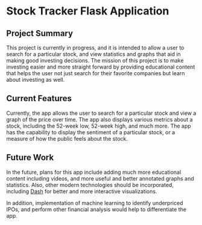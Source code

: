 # Stock Tracker Flask Application

## Project Summary

This project is currently in progress, and it is intended to allow a user to search for a particular stock, and view statistics and graphs that aid in making good investing decisions. The mission of this project is to make investing easier and more straight forward by providing educational content that helps the user not just search for their favorite companies but learn about investing as well.

## Current Features

Currently, the app allows the user to search for a particular stock and view a graph of the price over time. The app also displays various metrics about a stock, including the 52-week low, 52-week high, and much more. The app has the capability to display the sentiment of a particular stock, or a measure of how the public feels about the stock.

## Future Work

In the future, plans for this app include adding much more educational content including videos, and more useful and better annotated graphs and statistics. Also, other modern technologies should be incorporated, including [Dash]( https://plotly.com/dash/) for better and more interactive visualizations.

In addition, implementation of machine learning to identify underpriced IPOs, and perform other financial analysis would help to differentiate the app.
